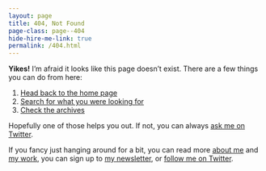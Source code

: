 ```yaml
---
layout: page
title: 404, Not Found
page-class: page--404
hide-hire-me-link: true
permalink: /404.html
---
```


**Yikes!** I’m afraid it looks like this page doesn’t exist. There are a few
things you can do from here:

1. [Head back to the home page](/)
2. [Search for what you were looking for](https://www.google.com/search?q=site%3Acsswizardry.com+YOUR+SEARCH+TERM)
3. [Check the archives](/archive/)

Hopefully one of those helps you out. If not, you can always [ask me on
Twitter](https://twitter.com/csswizardry).

If you fancy just hanging around for a bit, you can read more [about
me](/about/) and [my work](/services/), you can sign up to [my
newsletter](/newsletter/), or [follow me on
Twitter](https://twitter.com/csswizardry).
